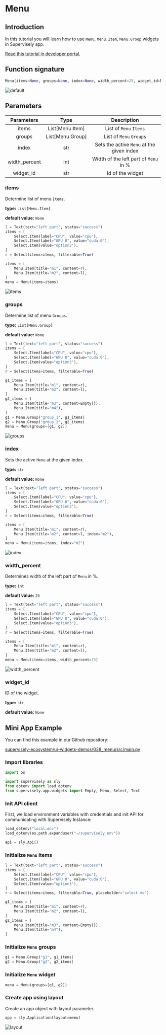 # Menu

## Introduction

In this tutorial you will learn how to use `Menu`, `Menu.Item`, `Menu.Group` widgets in Supervisely app.

[Read this tutorial in developer portal.](https://developer.supervise.ly/app-development/apps-with-gui/Menu)

## Function signature

```python
Menu(items=None, groups=None, index=None, width_percent=25, widget_id=None)
```

![default](https://user-images.githubusercontent.com/120389559/218469453-0db5046f-0287-40e0-b56e-e6b780bb44f2.gif)

## Parameters

|  Parameters   |       Type       |                Description                |
| :-----------: | :--------------: | :---------------------------------------: |
|     items     | List[Menu.Item]  |          List of `Menu` `Items`           |
|    groups     | List[Menu.Group] |          List of `Menu` `Groups`          |
|     index     |       str        | Sets the active `Menu` at the given index |
| width_percent |       int        |   Width of the left part of `Menu` in %   |
|   widget_id   |       str        |             Id of the widget              |

### items

Determine list of menu `Items`.

**type:** `List[Menu.Item]`

**default value:** `None`

```python
l = Text(text="left part", status="success")
items = [
    Select.Item(label="CPU", value="cpu"),
    Select.Item(label="GPU 0", value="cuda:0"),
    Select.Item(value="option3"),
]
r = Select(items=items, filterable=True)

items = [
    Menu.Item(title="m1", content=r),
    Menu.Item(title="m2", content=l),
]
menu = Menu(items=items)
```

![items](https://user-images.githubusercontent.com/120389559/218473788-d3283b51-6d6a-48d5-a31d-4fddd8497d36.gif)

### groups

Determine list of menu `Groups`.

**type:** `List[Menu.Group]`

**default value:** `None`

```python
l = Text(text="left part", status="success")
items = [
    Select.Item(label="CPU", value="cpu"),
    Select.Item(label="GPU 0", value="cuda:0"),
    Select.Item(value="option3"),
]
r = Select(items=items, filterable=True)

g1_items = [
    Menu.Item(title="m1", content=r),
    Menu.Item(title="m2", content=l),
]
g2_items = [
    Menu.Item(title="m3", content=Empty()),
    Menu.Item(title="m4"),
]
g1 = Menu.Group("group_1", g1_items)
g2 = Menu.Group("group_2", g2_items)
menu = Menu(groups=[g1, g2])
```

![groups](https://user-images.githubusercontent.com/120389559/218475188-7c5189bf-68d6-4e3c-a640-2132809c77ff.gif)

### index

Sets the active `Menu` at the given index.

**type:** `str`

**default value:** `None`

```python
l = Text(text="left part", status="success")
items = [
    Select.Item(label="CPU", value="cpu"),
    Select.Item(label="GPU 0", value="cuda:0"),
    Select.Item(value="option3"),
]
r = Select(items=items, filterable=True)

items = [
    Menu.Item(title="m1", content=r),
    Menu.Item(title="m2", content=l, index="m2"),
]
menu = Menu(items=items, index="m2")
```

![index](https://user-images.githubusercontent.com/120389559/218475782-59445b09-bc56-4a90-8825-1a79aa6f8ccb.png)

### width_percent

Determines width of the left part of `Menu` in %.

**type:** `int`

**default value:** `25`

```python
l = Text(text="left part", status="success")
items = [
    Select.Item(label="CPU", value="cpu"),
    Select.Item(label="GPU 0", value="cuda:0"),
    Select.Item(value="option3"),
]
r = Select(items=items, filterable=True)

items = [
    Menu.Item(title="m1", content=r),
    Menu.Item(title="m2", content=l),
]
menu = Menu(items=items, width_percent=75)
```

![width_percent](https://user-images.githubusercontent.com/120389559/218476194-55a6196c-5a8d-40e1-9461-1a2f38dfa1b0.png)

### widget_id

ID of the widget.

**type:** `str`

**default value:** `None`

## Mini App Example

You can find this example in our Github repository:

[supervisely-ecosystem/ui-widgets-demos/038_menu/src/main.py](https://github.com/supervisely-ecosystem/ui-widgets-demos/blob/master/038_menu/src/main.py)

### Import libraries

```python
import os

import supervisely as sly
from dotenv import load_dotenv
from supervisely.app.widgets import Empty, Menu, Select, Text
```

### Init API client

First, we load environment variables with credentials and init API for communicating with Supervisely Instance:

```python
load_dotenv("local.env")
load_dotenv(os.path.expanduser("~/supervisely.env"))

api = sly.Api()
```

### Initialize `Menu` items

```python
l = Text(text="left part", status="success")
items = [
    Select.Item(label="CPU", value="cpu"),
    Select.Item(label="GPU 0", value="cuda:0"),
    Select.Item(value="option3"),
]
r = Select(items=items, filterable=True, placeholder="select me")

g1_items = [
    Menu.Item(title="m1", content=r),
    Menu.Item(title="m2", content=l),
]
g2_items = [
    Menu.Item(title="m3", content=Empty()),
    Menu.Item(title="m4"),
]
```

### Initialize `Menu` groups

```python
g1 = Menu.Group("g1", g1_items)
g2 = Menu.Group("g2", g2_items)
```

### Initialize `Menu` widget

```python
menu = Menu(groups=[g1, g2])
```

### Create app using layout

Create an app object with layout parameter.

```python
app = sly.Application(layout=menu)
```

![layout](https://user-images.githubusercontent.com/120389559/218477186-12e43454-b8e4-4cf6-bef8-0a78ce0eb320.png)
